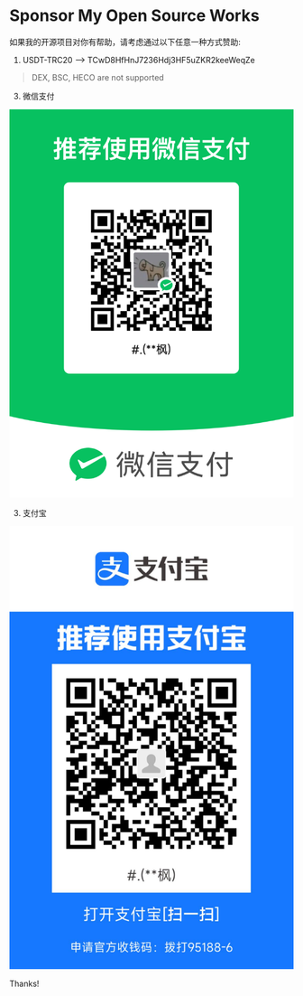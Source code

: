 # Sponsor My Open Source Works

如果我的开源项目对你有帮助，请考虑通过以下任意一种方式赞助:

1. USDT-TRC20 --> TCwD8HfHnJ7236Hdj3HF5uZKR2keeWeqZe
  > DEX, BSC, HECO are not supported

3. 微信支付

![微信支付](images/wechat.png)

3. 支付宝

![支付宝](images/alipay.jpg)


Thanks!
